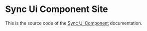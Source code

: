 # Sync Ui Component Site

This is the source code of the [Sync Ui Component](https://sync-documentation.onrender.com) documentation.
